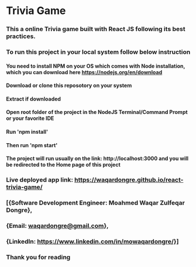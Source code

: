 # Trivia Game 

### This a online Trivia game built with React JS following its best practices.
### To run this project in your local system follow below instruction 
#### You need to install NPM on your OS which comes with Node installation, which you can download here https://nodejs.org/en/download
#### Download or clone this reposotory on your system
#### Extract if downloaded
#### Open root folder of the project in the NodeJS Terminal/Command Prompt or your favorite IDE
#### Run 'npm install'
#### Then run 'npm start'
#### The project will run usually on the link: http://localhost:3000 and you will be redirected to the Home page of this project

### Live deployed app link: https://waqardongre.github.io/react-trivia-game/

### [{Software Development Engineer: Moahmed Waqar Zulfeqar Dongre},
### {Email: waqardongre@gmail.com},
### {LinkedIn: https://www.linkedin.com/in/mowaqardongre/}]

### Thank you for reading